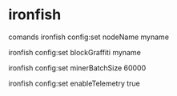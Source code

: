 # ironfish
comands
ironfish config:set nodeName myname

ironfish config:set blockGraffiti myname

ironfish config:set minerBatchSize 60000

ironfish config:set enableTelemetry true
